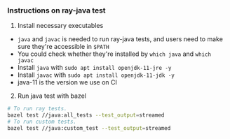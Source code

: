 ### Instructions on ray-java test

1. Install necessary executables
- `java` and `javac` is needed to run ray-java tests, and users need to make sure they're accessible in `$PATH`
- You could check whether they're installed by `which java` and `which javac`
- Install `java` with `sudo apt install openjdk-11-jre -y`
- Install `javac` with `sudo apt install openjdk-11-jdk -y`
- java-11 is the version we use on CI

2. Run java test with bazel
```sh
# To run ray tests.
bazel test //java:all_tests --test_output=streamed
# To run custom tests.
bazel test //java:custom_test --test_output=streamed
```
